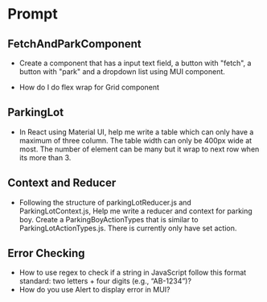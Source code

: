 # Prompt

## FetchAndParkComponent

-   Create a component that has a input text field, a button with "fetch", a button with "park" and a dropdown list using MUI component.

-   How do I do flex wrap for Grid component

## ParkingLot

-   In React using Material UI, help me write a table which can only have a maximum of three column. The table width can only be 400px wide at most. The number of element can be many but it wrap to next row when its more than 3.

## Context and Reducer

-   Following the structure of parkingLotReducer.js and ParkingLotContext.js, Help me write a reducer and context for parking boy. Create a ParkingBoyActionTypes that is similar to ParkingLotActionTypes.js. There is currently only have set action.

## Error Checking

-   How to use regex to check if a string in JavaScript follow this format standard: two letters + four digits (e.g., “AB-1234”)?
-   How do you use Alert to display error in MUI?

